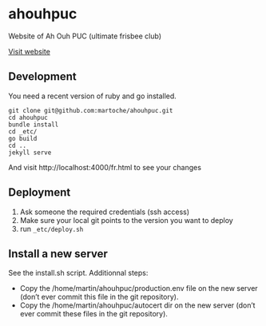 # ahouhpuc

Website of Ah Ouh PUC (ultimate frisbee club)

[Visit website](https://www.ahouhpuc.fr/fr.html)

## Development

You need a recent version of ruby and go installed.

```
git clone git@github.com:martoche/ahouhpuc.git
cd ahouhpuc
bundle install
cd _etc/
go build
cd ..
jekyll serve
```

And visit http://localhost:4000/fr.html to see your changes

## Deployment

1. Ask someone the required credentials (ssh access)
2. Make sure your local git points to the version you want to deploy
3. run `_etc/deploy.sh`

## Install a new server

See the install.sh script. Additionnal steps:

- Copy the /home/martin/ahouhpuc/production.env file on the new server (don’t
	ever commit this file in the git repository).
- Copy the /home/martin/ahouhpuc/autocert dir on the new server (don’t
	ever commit these files in the git repository).
